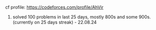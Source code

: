 cf profile: https://codeforces.com/profile/AhVir

1. solved 100 problems in last 25 days, mostly 800s and some 900s.(currently on 25 days streak) - 22.08.24